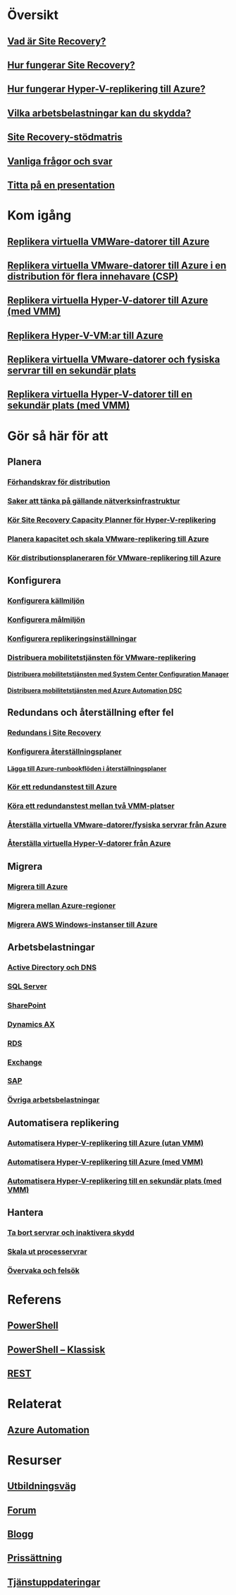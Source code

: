 # Översikt
## [Vad är Site Recovery?](site-recovery-overview.md)
## [Hur fungerar Site Recovery?](site-recovery-components.md)
## [Hur fungerar Hyper-V-replikering till Azure?](site-recovery-hyper-v-azure-architecture.md)
## [Vilka arbetsbelastningar kan du skydda?](site-recovery-workload.md)
## [Site Recovery-stödmatris](site-recovery-support-matrix-to-azure.md)
## [Vanliga frågor och svar](site-recovery-faq.md)
## [Titta på en presentation](https://azure.microsoft.com/resources/videos/index/?services=recovery-manager)

# Kom igång
## [Replikera virtuella VMWare-datorer till Azure](site-recovery-vmware-to-azure.md)
## [Replikera virtuella VMware-datorer till Azure i en distribution för flera innehavare (CSP)](site-recovery-multi-tenant-support-vmware-using-csp.md)
## [Replikera virtuella Hyper-V-datorer till Azure (med VMM)](site-recovery-vmm-to-azure.md)
## [Replikera Hyper-V-VM:ar till Azure](site-recovery-hyper-v-site-to-azure.md)
## [Replikera virtuella VMware-datorer och fysiska servrar till en sekundär plats](site-recovery-vmware-to-vmware.md)
## [Replikera virtuella Hyper-V-datorer till en sekundär plats (med VMM)](site-recovery-vmm-to-vmm.md)

# Gör så här för att
## Planera
### [Förhandskrav för distribution](site-recovery-prereq.md)
### [Saker att tänka på gällande nätverksinfrastruktur](site-recovery-network-design.md)
### [Kör Site Recovery Capacity Planner för Hyper-V-replikering](site-recovery-capacity-planner.md)
### [Planera kapacitet och skala VMware-replikering till Azure](site-recovery-plan-capacity-vmware.md)
### [Kör distributionsplaneraren för VMware-replikering till Azure](site-recovery-deployment-planner.md)
## Konfigurera
### [Konfigurera källmiljön](site-recovery-set-up-vmware-to-azure.md)
### [Konfigurera målmiljön](site-recovery-prepare-target-vmware-to-azure.md)
### [Konfigurera replikeringsinställningar](site-recovery-setup-replication-settings-vmware.md)
### [Distribuera mobilitetstjänsten för VMware-replikering](site-recovery-vmware-to-azure-install-mob-svc.md)
#### [Distribuera mobilitetstjänsten med System Center Configuration Manager](site-recovery-install-mobility-service-using-sccm.md)
#### [Distribuera mobilitetstjänsten med Azure Automation DSC](site-recovery-automate-mobility-service-install.md)
## Redundans och återställning efter fel
### [Redundans i Site Recovery](site-recovery-failover.md)
### [Konfigurera återställningsplaner](site-recovery-create-recovery-plans.md)
#### [Lägga till Azure-runbookflöden i återställningsplaner](site-recovery-runbook-automation.md)
### [Kör ett redundanstest till Azure](site-recovery-test-failover-to-azure.md)
### [Köra ett redundanstest mellan två VMM-platser](site-recovery-test-failover-vmm-to-vmm.md)
### [Återställa virtuella VMware-datorer/fysiska servrar från Azure](site-recovery-how-to-failback-azure-to-vmware.md)
### [Återställa virtuella Hyper-V-datorer från Azure](site-recovery-failback-from-azure-to-hyper-v.md)

## Migrera
### [Migrera till Azure](site-recovery-migrate-to-azure.md)
### [Migrera mellan Azure-regioner](site-recovery-migrate-azure-to-azure.md)
### [Migrera AWS Windows-instanser till Azure](site-recovery-migrate-aws-to-azure.md)
## Arbetsbelastningar
### [Active Directory och DNS](site-recovery-active-directory.md)
### [SQL Server](site-recovery-sql.md)
### [SharePoint](site-recovery-workload.md#protect-sharepoint)
### [Dynamics AX](site-recovery-workload.md#protect-dynamics-ax)
### [RDS](site-recovery-workload.md#protect-rds)
### [Exchange](site-recovery-workload.md#protect-exchange)
### [SAP](site-recovery-workload.md#protect-sap)
### [Övriga arbetsbelastningar](site-recovery-workload.md#workload-summary)
## Automatisera replikering
### [Automatisera Hyper-V-replikering till Azure (utan VMM)](site-recovery-deploy-with-powershell-resource-manager.md)
### [Automatisera Hyper-V-replikering till Azure (med VMM)](site-recovery-vmm-to-azure-powershell-resource-manager.md)
### [Automatisera Hyper-V-replikering till en sekundär plats (med VMM)](site-recovery-vmm-to-vmm-powershell-resource-manager.md)
## Hantera
### [Ta bort servrar och inaktivera skydd](site-recovery-manage-registration-and-protection.md)
### [Skala ut processervrar](site-recovery-vmware-to-azure-manage-scaleout-process-server.md)
### [Övervaka och felsök](site-recovery-monitoring-and-troubleshooting.md)

# Referens
## [PowerShell](/powershell/resourcemanager/azurerm.siterecovery/v3.2.0/azurerm.siterecovery)
## [PowerShell – Klassisk](/powershell/servicemanagement/azure.siterecovery/v3.1.0/azure.siterecovery)
## [REST](https://msdn.microsoft.com/en-us/library/mt750497)

# Relaterat
## [Azure Automation](/azure/automation/)

# Resurser
## [Utbildningsväg](https://azure.microsoft.com/documentation/learning-paths/site-recovery/)
## [Forum](https://social.msdn.microsoft.com/Forums/azure/en-US/home?forum=hypervrecovmgr)
## [Blogg](http://azure.microsoft.com/blog/tag/azure-site-recovery/)
## [Prissättning](https://azure.microsoft.com/pricing/details/site-recovery/)
## [Tjänstuppdateringar](https://azure.microsoft.com/updates/?product=site-recovery)
